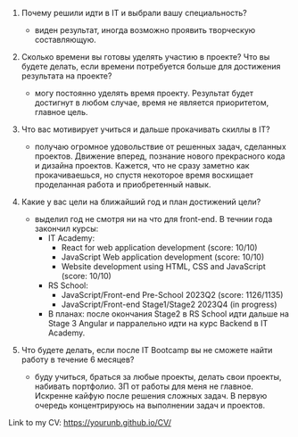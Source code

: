 1. Почему решили идти в IT и выбрали вашу специальность?
   - виден результат, иногда возможно проявить творческую составляющую.
2. Сколько времени вы готовы уделять участию в проекте? Что вы будете делать, если времени потребуется больше для достижения результата на проекте?

   - могу постоянно уделять время проекту. Результат будет достигнут в любом случае, время не является приоритетом, главное цель.

3. Что вас мотивирует учиться и дальше прокачивать скиллы в IT?

   - получаю огромное удовольствие от решенных задач, сделанных проектов. Движение вперед, познание нового прекрасного кода и дизайна проектов. Кажется, что не сразу заметно как прокачиваешься, но спустя некоторое время восхищает проделанная работа и приобретенный навык.

4. Какие у вас цели на ближайший год и план достижений цели?

   - выделил год не смотря ни на что для front-end. В течнии года закончил курсы:
     - IT Academy:
       - React for web application development (score: 10/10)
       - JavaScript Web application development (score: 10/10)
       - Website development using HTML, CSS and JavaScript (score: 10/10)
     - RS School:
       - JavaScript/Front-end Pre-School 2023Q2 (score: 1126/1135)
       - JavaScript/Front-end Stage1/Stage2 2023Q4 (in progress)
     - В планах: после окончания Stage2 в RS School идти дальше на Stage 3 Angular и парралельно идти на курс Backend в IT Academy.

5. Что будете делать, если после IT Bootcamp вы не сможете найти работу в течение 6 месяцев?
   - буду учиться, браться за любые проекты, делать свои проекты, набивать портфолио. ЗП от работы для меня не главное. Искренне кайфую после решения сложных задач. В первую очередь концентрируюсь на выполнении задач и проектов.

Link to my CV: https://yourunb.github.io/CV/
